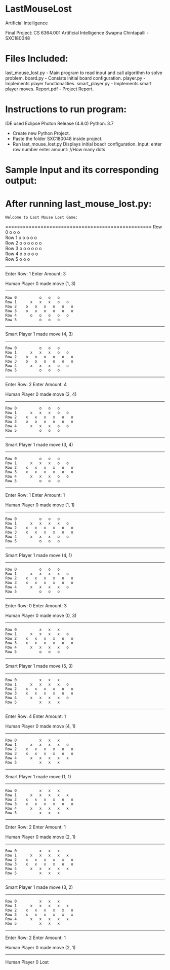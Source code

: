 # LastMouseLost
Artificial Intelligence

Final Project:
CS 6364.001 Artificial Intelligence
Swapna Chintapalli - SXC180048


Files Included:
==================================================
last_mouse_lost.py - Main program to read input and call algorithm to solve problem.
board.py - Consists initial board configuration.
player.py - Implements player functionalities.
smart_player.py - Implements smart player moves.
Report.pdf - Project Report.


Instructions to run program:
==================================================
IDE used Eclipse Photon Release (4.8.0)
Python: 3.7
- Create new Python Project.
- Paste the folder SXC180048 inside project.
- Run last_mouse_lost.py
	Displays initial boadr configuration.
	Input:	enter row number
		enter amount: //How many dots
			
			
			

Sample Input and its corresponding output:
==================================================

After running last_mouse_lost.py: 
==================================================
	Welcome to Last Mouse Lost Game:
==================================================
	Row 0          o   o   o   
	Row 1      o   o   o   o   o   
	Row 2    o   o   o   o   o   o   
	Row 3    o   o   o   o   o   o   
	Row 4      o   o   o   o   o   
	Row 5          o   o   o   

**************************************************
Enter Row: 1
Enter Amount: 3

Human Player 0 made move (1, 3)

---------------------------------------------------

	Row 0          o   o   o   
	Row 1      x   x   x   o   o   
	Row 2    o   o   o   o   o   o   
	Row 3    o   o   o   o   o   o   
	Row 4      o   o   o   o   o   
	Row 5          o   o   o   

**************************************************

Smart Player 1 made move (4, 3)

---------------------------------------------------

	Row 0          o   o   o   
	Row 1      x   x   x   o   o   
	Row 2    o   o   o   o   o   o   
	Row 3    o   o   o   o   o   o   
	Row 4      x   x   x   o   o   
	Row 5          o   o   o   

**************************************************
Enter Row: 2
Enter Amount: 4

Human Player 0 made move (2, 4)

---------------------------------------------------

	Row 0          o   o   o   
	Row 1      x   x   x   o   o   
	Row 2    x   x   x   x   o   o   
	Row 3    o   o   o   o   o   o   
	Row 4      x   x   x   o   o   
	Row 5          o   o   o   

**************************************************

Smart Player 1 made move (3, 4)

---------------------------------------------------

	Row 0          o   o   o   
	Row 1      x   x   x   o   o   
	Row 2    x   x   x   x   o   o   
	Row 3    x   x   x   x   o   o   
	Row 4      x   x   x   o   o   
	Row 5          o   o   o   

**************************************************
Enter Row: 1
Enter Amount: 1

Human Player 0 made move (1, 1)

---------------------------------------------------

	Row 0          o   o   o   
	Row 1      x   x   x   x   o   
	Row 2    x   x   x   x   o   o   
	Row 3    x   x   x   x   o   o   
	Row 4      x   x   x   o   o   
	Row 5          o   o   o   

**************************************************

Smart Player 1 made move (4, 1)

---------------------------------------------------

	Row 0          o   o   o   
	Row 1      x   x   x   x   o   
	Row 2    x   x   x   x   o   o   
	Row 3    x   x   x   x   o   o   
	Row 4      x   x   x   x   o   
	Row 5          o   o   o   

**************************************************
Enter Row: 0
Enter Amount: 3

Human Player 0 made move (0, 3)

---------------------------------------------------

	Row 0          x   x   x   
	Row 1      x   x   x   x   o   
	Row 2    x   x   x   x   o   o   
	Row 3    x   x   x   x   o   o   
	Row 4      x   x   x   x   o   
	Row 5          o   o   o   

**************************************************

Smart Player 1 made move (5, 3)

---------------------------------------------------

	Row 0          x   x   x   
	Row 1      x   x   x   x   o   
	Row 2    x   x   x   x   o   o   
	Row 3    x   x   x   x   o   o   
	Row 4      x   x   x   x   o   
	Row 5          x   x   x   

**************************************************
Enter Row: 4
Enter Amount: 1

Human Player 0 made move (4, 1)

---------------------------------------------------

	Row 0          x   x   x   
	Row 1      x   x   x   x   o   
	Row 2    x   x   x   x   o   o   
	Row 3    x   x   x   x   o   o   
	Row 4      x   x   x   x   x   
	Row 5          x   x   x   

**************************************************

Smart Player 1 made move (1, 1)

---------------------------------------------------

	Row 0          x   x   x   
	Row 1      x   x   x   x   x   
	Row 2    x   x   x   x   o   o   
	Row 3    x   x   x   x   o   o   
	Row 4      x   x   x   x   x   
	Row 5          x   x   x   

**************************************************
Enter Row: 2
Enter Amount: 1

Human Player 0 made move (2, 1)

---------------------------------------------------

	Row 0          x   x   x   
	Row 1      x   x   x   x   x   
	Row 2    x   x   x   x   x   o   
	Row 3    x   x   x   x   o   o   
	Row 4      x   x   x   x   x   
	Row 5          x   x   x   

**************************************************

Smart Player 1 made move (3, 2)

---------------------------------------------------

	Row 0          x   x   x   
	Row 1      x   x   x   x   x   
	Row 2    x   x   x   x   x   o   
	Row 3    x   x   x   x   x   x   
	Row 4      x   x   x   x   x   
	Row 5          x   x   x   

**************************************************
Enter Row: 2
Enter Amount: 1

Human Player 0 made move (2, 1)

---------------------------------------------------



Human Player 0 Lost
